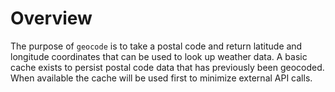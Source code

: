 # Overview

The purpose of ``geocode`` is to take a postal code and return latitude and longitude coordinates that can be used to look up weather data.  A basic cache exists to persist postal code data that has previously been geocoded.  When available the cache will be used first to minimize external API calls.
